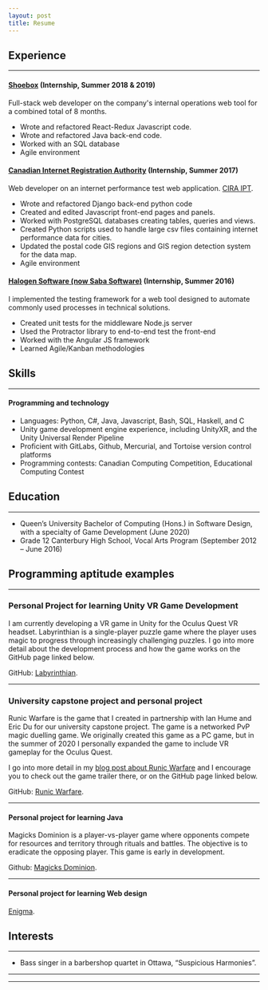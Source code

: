 ```yaml
---
layout: post
title: Resume
---
```


## Experience
----
#### [Shoebox](https://shoebox.md)           (Internship, Summer 2018 & 2019)
Full-stack web developer on the company's internal operations web tool for a combined total of 8 months.
- Wrote and refactored React-Redux Javascript code.
- Wrote and refactored Java back-end code.
- Worked with an SQL database
- Agile environment



#### [Canadian Internet Registration Authority](https://cira.ca/)           (Internship, Summer 2017)
Web developer on an internet performance test web application. [CIRA IPT](https://performance.cira.ca/).
- Wrote and refactored Django back-end python code
- Created and edited Javascript front-end pages and panels.
- Worked with PostgreSQL databases creating tables, queries and views.
- Created Python scripts used to handle large csv files containing internet performance data for cities.
- Updated the postal code GIS regions and GIS region detection system for the data map.
- Agile environment



#### [Halogen Software (now Saba Software)](https://www.saba.com/)           (Internship, Summer 2016)
I implemented the testing framework for a web tool designed to automate commonly used processes in technical solutions.
- Created unit tests for the middleware Node.js server
- Used the Protractor library to end-to-end test the front-end
- Worked with the Angular JS framework
- Learned Agile/Kanban methodologies


## Skills
----

#### Programming and technology

- Languages: Python, C#, Java, Javascript, Bash, SQL, Haskell, and C
- Unity game development engine experience, including UnityXR, and the Unity Universal Render Pipeline
- Proficient with GitLabs, Github, Mercurial, and Tortoise version control platforms 
- Programming contests: Canadian Computing Competition, Educational Computing Contest


## Education
----
- Queen’s University Bachelor of Computing (Hons.) in Software Design, with a specialty of Game Development (June 2020)
- Grade 12 Canterbury High School, Vocal Arts Program	(September 2012 – June 2016)


## Programming aptitude examples ##

----
### Personal Project for learning Unity VR Game Development
I am currently developing a VR game in Unity for the Oculus Quest VR headset. Labyrinthian is a single-player puzzle game where the player uses magic to progress through increasingly challenging puzzles. I go into more detail about the development process and how the game works on the GitHub page linked below.

GitHub: [Labyrinthian](https://github.com/ElliotHume/Labyrinthian).

---

### University capstone project and personal project
Runic Warfare is the game that I created in partnership with Ian Hume and Eric Du for our university capstone project. The game is a networked PvP magic duelling game. We originally created this game as a PC game, but in the summer of 2020 I personally expanded the game to include VR gameplay for the Oculus Quest.

I go into more detail in my [blog post about Runic Warfare](https://elliothume.github.io/RunicWarfare/) and I encourage you to check out the game trailer there, or on the GitHub page linked below.

GitHub: [Runic Warfare](https://github.com/Humeian/Runic-Warfare).

---


#### Personal project for learning Java
Magicks Dominion is a player-vs-player game where opponents compete for resources and territory through rituals and battles. The objective is to eradicate the opposing player. This game is early in development.

Github: [Magicks Dominion](http://github.com/elliothume/magicks-dominion).

---

#### Personal project for learning Web design
[Enigma](https://elliothume.github.io/Enigma/).







## Interests ##

----

- Bass singer in a barbershop quartet in Ottawa, “Suspicious Harmonies”.


----
****
